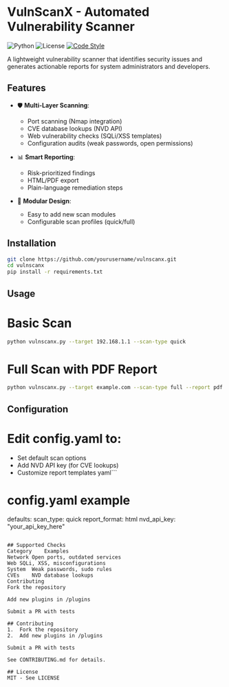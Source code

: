 # VulnScanX - Automated Vulnerability Scanner

![Python](https://img.shields.io/badge/python-3.8%2B-blue)
![License](https://img.shields.io/badge/license-MIT-green)
[![Code Style](https://img.shields.io/badge/code%20style-pep8-brightgreen)](https://www.python.org/dev/peps/pep-0008/)

A lightweight vulnerability scanner that identifies security issues and generates actionable reports for system administrators and developers.

## Features

- 🛡️ **Multi-Layer Scanning**:
  - Port scanning (Nmap integration)
  - CVE database lookups (NVD API)
  - Web vulnerability checks (SQLi/XSS templates)
  - Configuration audits (weak passwords, open permissions)
  
- 📊 **Smart Reporting**:
  - Risk-prioritized findings
  - HTML/PDF export
  - Plain-language remediation steps

- 🧩 **Modular Design**:
  - Easy to add new scan modules
  - Configurable scan profiles (quick/full)

## Installation

  ```bash
  git clone https://github.com/yourusername/vulnscanx.git
  cd vulnscanx
  pip install -r requirements.txt
  ```

## Usage

# Basic Scan
  ```bash
  python vulnscanx.py --target 192.168.1.1 --scan-type quick
  ```
# Full Scan with PDF Report
  ```bash
  python vulnscanx.py --target example.com --scan-type full --report pdf
  ```

## Configuration
# Edit config.yaml to:
 - Set default scan options
 - Add NVD API key (for CVE lookups)
 - Customize report templates
yaml```
# config.yaml example
defaults:
  scan_type: quick
  report_format: html
nvd_api_key: "your_api_key_here"
```

## Supported Checks
Category	Examples
Network	Open ports, outdated services
Web	SQLi, XSS, misconfigurations
System	Weak passwords, sudo rules
CVEs	NVD database lookups
Contributing
Fork the repository

Add new plugins in /plugins

Submit a PR with tests

## Contributing
1.  Fork the repository
2.  Add new plugins in /plugins

Submit a PR with tests

See CONTRIBUTING.md for details.

## License
MIT - See LICENSE
